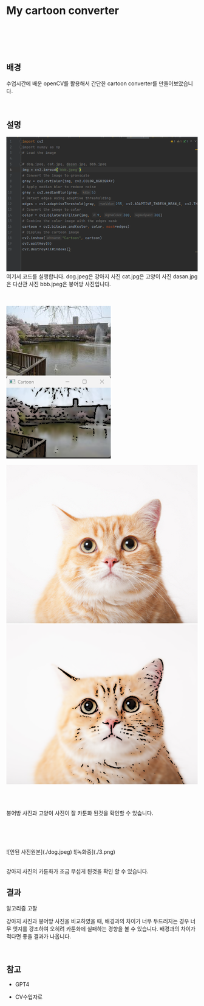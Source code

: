# My cartoon converter
<br/>
<br/>
<br/>
<br/>




## 배경

 수업시간에 배운 openCV를 활용해서 간단한 cartoon converter를 만들어보았습니다.
<br/>
<br/>
<br/>

## 설명
![코드화면](./1.png)
여기서 코드를 실행합니다.
dog.jpeg은 강아지 사진
 cat.jpg은 고양이 사진
 dasan.jpg은 다산관 사진
 bbb.jpeg은 붕어방 사진입니다.
 <br/>
 <br/>
 <br/>

![잘된 사진원본](./bbb.jpeg)
![잘된 사진](./2.png)

![안된 사진원본](./cat.jpg)
![녹화중](./4.png)

<br/>
<br/>


붕어방 사진과 고양이 사진이 잘 카툰화 된것을 확인할 수 있습니다.


<br/>
<br/>
<br/>
<br/>
![안된 사진원본](./dog.jpeg)
![녹화중](./3.png)

<br/>
<br/>

강아지 사진의 카툰화가 조금 무섭게 된것을 확인 할 수 있습니다.




## 결과
알고리즘 고찰

강아지 사진과 붕어방 사진을 비교하였을 때,
배경과의 차이가 너무 두드러지는 경우 너무 엣지를 강조하여 오히려 카툰화에 실패하는 경향을 볼 수 있습니다.
배경과의 차이가 적다면 좋을 결과가 나옵니다.

<br/>

## 참고

* GPT4

* CV수업자료


<br/><br/><br/>



